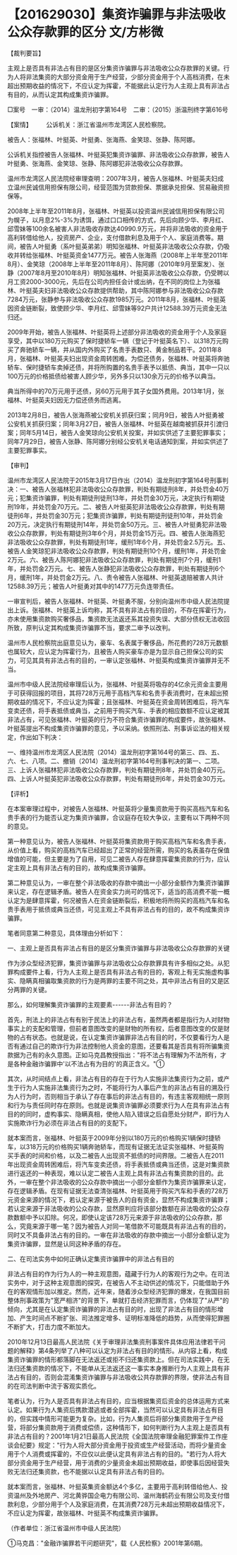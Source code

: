 # 【201629030】集资诈骗罪与非法吸收公众存款罪的区分 文/方彬微

【裁判要旨】

主观上是否具有非法占有目的是区分集资诈骗罪与非法吸收公众存款罪的关键。行为人将非法集资的大部分资金用于生产经营，少部分资金用于个人高档消费，在未超出预期收益的情况下，不应认定为挥霍，不能据此认定行为人主观上具有非法占有目的，从而认定其构成集资诈骗罪。

□案号　一审：（2014）温龙刑初字第164号　二审：（2015）浙温刑终字第616号

【案情】 　　公诉机关：浙江省温州市龙湾区人民检察院。

被告人：张福林、叶挺英、叶挺勇、张海燕、金笑琼、张静、陈阿娜。

公诉机关指控被告人张福林、叶挺英犯集资诈骗罪、非法吸收公众存款罪，被告人叶挺勇、张海燕、金笑琼、张静、陈阿娜犯非法吸收公众存款罪。

温州市龙湾区人民法院经审理查明：2007年3月，被告人张福林、叶挺英夫妇成立温州民诚信用担保有限公司，经营范围为贷款担保、票据承兑担保、贸易融资担保等。

2008年上半年至2011年8月，张福林、叶挺英以投资温州民诚信用担保有限公司为幌子，以月息2%-3%为诱饵，通过口口相传的方式，先后向顾少华、李月红、邱雪妹等100余名被害人非法吸收存款达40990.9万元，并将非法吸收的资金用于高利转借给他人，投资房产、企业，支付借款利息及用于个人、家庭消费等。期间，被告人叶挺勇（系叶挺英弟弟）明知张福林、叶挺英非法吸收公众存款，仍吸收并转给张福林、叶挺英资金1477万元。被告人张海燕（2008年上半年至2011年8月）、金笑琼（2008年上半年至2011年8月）、陈阿娜（2010年9月至案发）、张静（2007年8月至2010年8月）明知张福林、叶挺英非法吸收公众存款，仍受聘以月工资2000-3000元，先后在公司内担任会计或出纳，在不同的岗位上为张福林、叶挺英夫妇非法吸收公众存款提供帮助，其中陈阿娜参与非法吸收公众存款7284万元，张静参与非法吸收公众存款1985万元。2011年8月，张福林、叶挺英因资金链断裂，致使顾少华、李月红、邱雪妹等92户共计12588.39万元资金无法归还。

2009年开始，被告人张福林、叶挺英将上述部分非法吸收的资金用于个人及家庭享受，其中以180万元购买了保时捷轿车一辆（登记于叶挺英名下）、以318万元购买了奔驰轿车一辆，并从国内外购买了名贵手表数只、黄金制品若干。2011年8月，张福林、叶挺英夫妇出现资金周转困难。为偿还债务，张福林、叶挺英将奔驰轿车、保时捷轿车卖掉还债，并将所购置的名贵手表予以抵债、典当，其中一只以100万元的价格抵债给被害人顾少华，另外多只以130余万元的价格予以典当。

典当所得中的70万元用于还债，另60万元用于其子女国外费用。2013年1月，张福林、叶挺英夫妇因无力偿还债务而逃离。

2013年2月8日，被告人张海燕被公安机关抓获归案；同月9日，被告人叶挺勇被公安机关抓获归案；同年3月27日，被告人张福林、叶挺英在越南被抓获并引渡归案；同年5月14日，被告人金笑琼向公安机关投案，并如实供述了主要犯罪事实；同年7月29日，被告人张静、陈阿娜分别经公安机关电话通知到案，并如实供述了主要犯罪事实。

【审判】

温州市龙湾区人民法院于2015年3月17日作出（2014）温龙刑初字第164号刑事判决：一、被告人张福林犯非法吸收公众存款罪，判处有期徒刑8年，并处罚金40万元；犯集资诈骗罪，判处有期徒刑徒刑13年，并处罚金30万元，决定执行有期徒刑19年，并处罚金70万元。二、被告人叶挺英犯非法吸收公众存款罪，判处有期徒刑6年，并处罚金30万元；犯集资诈骗罪，判处有期徒刑徒刑10年，并处罚金20万元，决定执行有期徒刑14年，并处罚金50万元。三、被告人叶挺勇犯非法吸收公众存款罪，判处有期徒刑3年6个月，并处罚金15万元。四、被告人张海燕犯非法吸收公众存款罪，判处有期徒刑1年，缓刑1年6个月，并处罚金2.5万元。五、被告人金笑琼犯非法吸收公众存款罪，判处有期徒刑10个月，缓刑1年，并处罚金2万元。六、被告人陈阿娜犯非法吸收公众存款罪，判处有期徒刑7个月，缓刑1年，并处罚金2万元。七、被告人张静犯非法吸收公众存款罪，判处有期徒刑6个月，缓刑1年，并处罚金2万元。八、责令被告人张福林、叶挺英退赔被害人共计12588.39万元；被告人叶挺勇对其中的1477万元负连带责任。

一审宣判后，被告人张福林、叶挺英、叶挺勇不服，分别向温州市中级人民法院提出上诉。张福林、叶挺英上诉均称，其不具有非法占有的目的，不存在挥霍行为，亦未使用集资款购买奢侈品，集资款无法返还系其投资失误、大部分债权无法收回所致，原判认定其构成集资诈骗罪不当，要求二审予以改判。

温州市人民检察院出庭意见认为，豪车、名表属于奢侈品，所花费的728万元数额也属较大，应认定为挥霍行为，且被告人购买豪车亦是为显示自己担保公司的实力，可见其具有非法占有的目的，一审认定张福林、叶挺英构成集资诈骗罪并无不当。

温州市中级人民法院经审理后认为，张福林、叶挺英将吸存的4亿余元资金主要用于可获得回报的项目，其将728万元用于高档汽车和名贵手表消费时，在未超出预期收益的情况下，不应认定为挥霍；且张福林、叶挺英在资金周转困难后，将汽车变卖还债，将手表抵债或典当，之前用于购买汽车、手表的相应数额不应认定被其非法占有，可见张福林、叶挺英的行为不符合集资诈骗罪的构成要件，故张福林、叶挺英提出不构成集资诈骗罪的意见，予以采纳。依照刑法、刑事诉讼法的相关规定，作出如下判决：

一、维持温州市龙湾区人民法院（2014）温龙刑初字第164号的第三、四、五、六、七、八项。二、撤销（2014）温龙刑初字第164号刑事判决的第一、二项。三、上诉人张福林犯非法吸收公众存款罪，判处有期徒刑8年，并处罚金40万元。四、上诉人叶挺英犯非法吸收公众存款罪，判处有期徒刑6年，并处罚金30万元。

【评析】

在本案审理过程中，对被告人张福林、叶挺英将少量集资款用于购买高档汽车和名贵手表的行为能否认定为集资诈骗罪，合议庭存在较大争议，主要有以下两种不同的意见。

第一种意见认为，被告人张福林、叶挺英将集资款用于购买高档汽车和名贵手表，从价值上看，购买的高档汽车已经超出了正常的经营所需，购买的名表虽存在保值增值的可能，但主要是为了自用，可见二被告人存在肆意挥霍集资款的行为，应认定主观上具有非法占有的目的，故构成集资诈骗罪。

第二种意见认为，一审在整个非法吸收的存款中摘出一小部分金额作为集资诈骗罪来认定，存在逻辑矛盾。被告人在资金实力尚可的情况下，适当的高消费不能一概认定为是肆意挥霍，何况被告人在资金链断裂后，积极地将所购买的高档汽车和名贵手表用于抵债或典当还债，可见主观上不具有非法占有的目的，故不构成集资诈骗罪。

笔者同意第二种意见，具体理由分析如下：

一、主观上是否具有非法占有目的是区分集资诈骗罪与非法吸收公众存款罪的关键

作为涉众型经济犯罪，集资诈骗罪与非法吸收公众存款罪具有许多相似之处。从犯罪构成要件上看，行为人主观上是否具有非法占有的目的，客观上有无实施虚构事实、隐瞒真相骗取集资款的行为是两罪的主要不同之处，其中非法占有目的又是区分两罪的关键。

那么，如何理解集资诈骗罪的主观要素------非法占有目的？

首先，刑法上的非法占有有别于民法上的非法占有，虽然两者都是指行为人对财物事实上的支配和管理，但前者意图改变的是财物的所有权，后者意图改变的仅是财物的占有状态。也就是说，在认定集资诈骗罪非法占有目的时，不仅要看行为人是否有通过自己的欺诈行为非法控制他人资金的意图，还要看其是否具有将所骗集资款据为己有的永久意图。正如马克昌教授指出："将不法占有理解为不法所有，才是各种金融诈骗罪中'以不法占有为目的'的真正含义。"①

其次，从时间结点上看，非法占有目的存在于行为人实施非法集资行为之前，或产生于行为人实施非法集资行为之时，不能将行为人事后产生的非法占有目的溯及行为人行为时，否则相当于承认了存在事后的非法占有目的，有违主客观相统一原则和行为与责任同时存在原则。也就是说集资诈骗罪必须要求行为人在具有非法占有目的的同时，虚构事实、隐瞒真相，使他人陷入错误之后自愿处分财产，即行为人实施欺诈行为必须在非法占有目的的支配下。

就本案而言，张福林、叶挺英于2009年分别以180万元的价格购买1辆保时捷轿车，以318万元的价格购买1辆奔驰轿车，而现有证据无法证实张福林、叶挺英购买手表的时间和价格，以及二被告人出现资不抵债的时间界限。二被告人在2011年出现资金周转困难后，将汽车变卖还债，将手表抵债或典当还债，这是对集资款进行返还的一种表现，难以认定二被告人主观上具有非法占有集资款的目的。此外，一审在整个非法吸收的公众存款中摘出一小部分金额作为集资诈骗罪来认定，存在逻辑矛盾。在现有证据无法查清张福林、叶挺英用于购买汽车和手表的728万元资金来源的情况下，若认定来源于被告人的自有资金，显然不构成集资诈骗罪；若认定来源于非法吸收的公众存款，显然原判应将该部分数额在非法吸收的公众存款数额中予以扣除。何况，即使认定该728万元来源于非法吸收的公众存款，那么，究竟来源于哪一笔？因为被告人对同一笔借款不可能既具有非法占有的目的，同时又不具备非法占有的目的。一审在非法吸收的存款中摘出一小部分金额认定为集资诈骗罪，显然是认同这种矛盾的存在。

二、在司法实务中如何正确认定集资诈骗罪中的非法占有目的

非法占有目的作为行为人的一种主观意图，蕴藏于行为人的客观行为之中。在司法实务中，对于这种主观意图的探究，在被告人不主动供述的情况下，只能借助于外在的客观情形加以推定。然而，近年来，随着涉众型经济犯罪的爆发，在我国目前整体刑事政策为"宽严相济"的背景下，单就打击经济犯罪而言，仍体现了"从严"的倾向，尤其是在认定集资诈骗罪的非法占有目的时，出现了非法占有目的情形增加、产生时间点不断扩张、司法推定增多、证明标准降低的趋势，从而使得犯罪圈不断扩大，打击力度不断加大。

2010年12月13日最高人民法院《关于审理非法集资刑事案件具体应用法律若干问题的解释》第4条列举了八种可以认定为非法占有目的的情形。从内容上看，构成集资诈骗罪的情形都落脚在无法返还或拒不归还集资款上。但在司法实践中，在无法归还集资款的情况下，不能单从无法返还这一事实本身推断行为人主观上具有非法占有目的，否则会混淆集资诈骗罪与非法吸收公共存款罪的界限，使非法占有目的在司法判断中流于客观实质化。

笔者认为，行为人是否具有非法占有目的，应当根据集资后资金的总体运用方式来认定。如果行为人集资后携款潜逃或者全部挥霍，当然可以认定具有非法占有目的，但实践中情形可能更为复杂。比如，行为人集资后将部分集资款用于生产经营，将部分集资款用于消费或偿债，这种情形下，如何判断行为人主观上是否具有非法占有目的？2001年1月21日最高人民法院《全国法院审理金融犯罪案件工作座谈会纪要》规定："行为人将大部分资金用于投资或生产经营活动，而将少量资金用于个人消费或挥霍的，不应仅以此便认定具有非法占有的目的。"若行为人将大部分资金用于生产经营，用于消费的少量资金未超出预期收益，即使事后因经营失败无法归还集资款，也不能据以认定具有非法占有的目的。

就本案而言，张福林、叶挺英集资金额达4个多亿，主要用于高利转借给他人、投资温州及外地房产、河北黄骅国企电力有限公司、温州海鹤药业有限公司及支付借款利息，少部分用于个人及家庭消费，在其消费728万元未超出预期收益情况下，不应认定为挥霍，故张福林、叶挺英不构成集资诈骗罪。

（作者单位：浙江省温州市中级人民法院）

①马克昌："金融诈骗罪若干问题研究"，载《人民检察》2001年第6期。